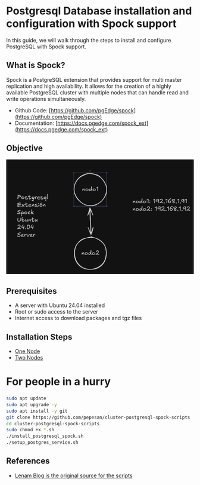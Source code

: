 # Postgresql Database installation and configuration with Spock support
In this guide, we will walk through the steps to install and configure PostgreSQL with Spock support.
## What is Spock?
Spock is a PostgreSQL extension that provides support for multi master replication and high availability. It allows for the creation of a highly available PostgreSQL cluster
with multiple nodes that can handle read and write operations simultaneously.
- Github Code: [https://github.com/pgEdge/spock](https://github.com/pgEdge/spock)
- Documentation: [https://docs.pgedge.com/spock_ext](https://docs.pgedge.com/spock_ext)
## Objective
![architecture.png](imgs/architecture.png)
## Prerequisites
- A server with Ubuntu 24.04 installed
- Root or sudo access to the server
- Internet access to download packages and tgz files
## Installation Steps
- [One Node](https://blog.cursosdedesarrollo.com/posts/post-014/)
- [Two Nodes](https://blog.cursosdedesarrollo.com/posts/post-015/)
# For people in a hurry
```bash
sudo apt update
sudo apt upgrade -y
sudo apt install -y git
git clone https://github.com/pepesan/cluster-postgresql-spock-scripts
cd cluster-postgresql-spock-scripts
sudo chmod +x *.sh
./install_postgresql_spock.sh
./setup_postgres_service.sh
```
## References
- [Lenam Blog is the original source for the scripts](https://len4m.github.io/)

